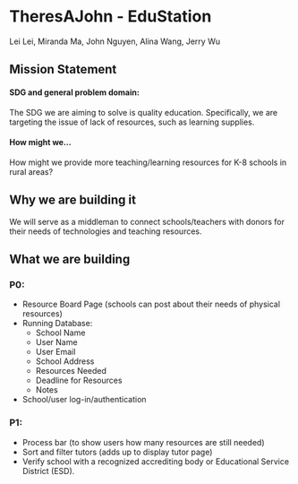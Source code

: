 # TheresAJohn - EduStation
Lei Lei, Miranda Ma, John Nguyen, Alina Wang, Jerry Wu

## Mission Statement

#### SDG and general problem domain:
The SDG we are aiming to solve is quality education. Specifically, we are targeting the
issue of lack of resources, such as learning supplies. 

#### How might we...
How might we provide more teaching/learning resources for K-8 schools in rural
areas?

## Why we are building it
We will serve as a middleman to connect schools/teachers with donors for their needs of technologies and teaching
resources. 

## What we are building

### P0:
* Resource Board Page (schools can post about their needs of physical resources)
* Running Database: 
  *   School Name
  *   User Name
  *   User Email
  *   School Address
  *   Resources Needed
  *   Deadline for Resources
  *   Notes 
* School/user log-in/authentication

### P1:
* Process bar (to show users how many resources are still needed)
* Sort and filter tutors (adds up to display tutor page)
* Verify school with a recognized accrediting body or Educational Service District (ESD).

